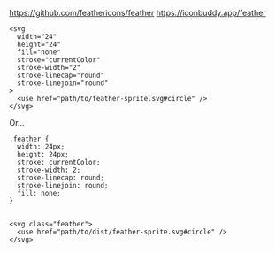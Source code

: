 
https://github.com/feathericons/feather
https://iconbuddy.app/feather

```
<svg
  width="24"
  height="24"
  fill="none"
  stroke="currentColor"
  stroke-width="2"
  stroke-linecap="round"
  stroke-linejoin="round"
>
  <use href="path/to/feather-sprite.svg#circle" />
</svg>
```

Or...

```
.feather {
  width: 24px;
  height: 24px;
  stroke: currentColor;
  stroke-width: 2;
  stroke-linecap: round;
  stroke-linejoin: round;
  fill: none;
}


<svg class="feather">
  <use href="path/to/dist/feather-sprite.svg#circle" />
</svg>
```